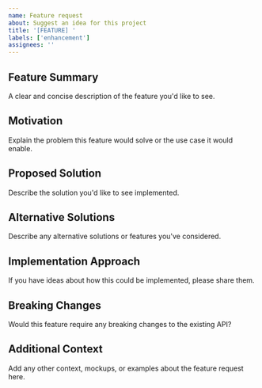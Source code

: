 ```yaml
---
name: Feature request
about: Suggest an idea for this project
title: '[FEATURE] '
labels: ['enhancement']
assignees: ''
---
```


## Feature Summary
A clear and concise description of the feature you'd like to see.

## Motivation
Explain the problem this feature would solve or the use case it would enable.

## Proposed Solution
Describe the solution you'd like to see implemented.

## Alternative Solutions
Describe any alternative solutions or features you've considered.

## Implementation Approach
If you have ideas about how this could be implemented, please share them.

## Breaking Changes
Would this feature require any breaking changes to the existing API?

## Additional Context
Add any other context, mockups, or examples about the feature request here.